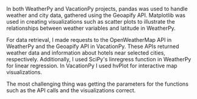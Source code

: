 In both WeatherPy and VacationPy projects, pandas was used to handle weather and city data, gathered using the Geoapify API. Matplotlib was used in creating visualizations such as scatter plots to illustrate the relationships between weather variables and latitude in WeatherPy.

For data retrieval, I made requests to the OpenWeatherMap API in WeatherPy and the Geoapify API in VacationPy. These APIs returned weather data and information about hotels near selected cities, respectively. Additionally, I used SciPy's linregress function in WeatherPy for linear regression. In VacationPy I used hvPlot for interactive map visualizations.

The most challenging thing was getting the parameters for the functions such as the API calls and the visualizations correct. 

